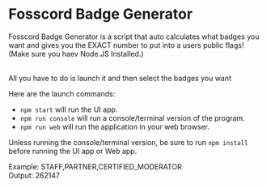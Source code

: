 # Fosscord Badge Generator
Fosscord Badge Generator is a script that auto calculates what badges you want and gives you the EXACT number to put into a users public flags! (Make sure you haev Node.JS Installed.)<br><br>

All you have to do is launch it and then select the badges you want<br>

Here are the launch commands:
- `npm start` will run the UI app.
- `npm run console` will run a console/terminal version of the program.
- `npm run web` will run the application in your web browser.


Unless running the console/terminal version, be sure to run `npm install` before running the UI app or Web app.


Example: STAFF,PARTNER,CERTIFIED_MODERATOR<br>
Output: 262147

